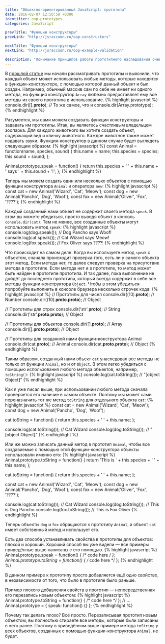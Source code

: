 ```yaml
---
title: "Объектно-ориентированный JavaScript: прототипы"
date: 2016-02-07 12:50:58 +0300
identifier: oop-prototypes
categories: JavaScript

prevTitle: "Функции конструкторы"
prevLink: "http://jsraccoon.ru/oop-constructors"

nextTitle: "Функции конструкторы"
nextLink: "http://jsraccoon.ru/oop-example-validation"

description: "Понимание принципов работы прототипного наследования очень важно для любого JavaScript разработчика. В этой статье расскажем, как создавать методы и свойства, которые будут доступны всем объектам, созданным с помощью одной функции-конструктора."
---
```


В [прошлой статье](http://jsraccoon.ru/oop-constructors) мы начали рассматривать прототипы и выяснили, что каждый объект может использовать любые методы, которые находятся в функции-конструкторе, с помощью которой данный объект и был создан. Например, обычный массив сам по себе не имеет ни одного метода, но функция конструктор `Array` любезно предоставляет ему все методы из своего прототипа в использование. 
{% highlight javascript %}
console.dir([].__proto__);
// То же самое, что и
console.dir(Array.prototype);
{% endhighlight %}

Разумеется, мы сами можем создавать функции конструкторы и задавать им прототипы. Итак, вы являетесь счастливым владельцем зоопарка. Для каждого животного вы хотите создать объект, содержащий вид и кличку животного. Каждое животное также может издавать звуки. Функция-конструктор в данном случае будет выглядеть следующим образом:
{% highlight javascript %}
const Animal = function(name, species, sound) {
  this.name = name;
  this.species = species;
  this.sound = sound;
};

Animal.prototype.speak = function() {
  return this.species + ' ' + this.name + ' says ' + this.sound + '!';
};
{% endhighlight %}

Теперь мы можем создать один или несколько объектов с помощью функции конструктора `Animal` и оператора `new`:
{% highlight javascript %}
const cat = new Animal('Wizard', 'Cat', 'Meow');
const dog = new Animal('Pancho', 'Dog', 'Woof');
const fox = new Animal('Oliver', 'Fox', '????');
{% endhighlight %}

Каждый созданный нами объект не содержит своего метода `speak`. В этом вы можете убедиться, просто выведя объект в консоль `console.dir(cat)`. Тем не менее, все созданные объекты могут использовать метод `speak`:
{% highlight javascript %}
console.log(dog.speak()); // Dog Pancho says Woof!
console.log(cat.speak()); // Cat Wizard says Meow!
console.log(fox.speak()); // Fox Oliver says ????!
{% endhighlight %}

Что происходит на самом деле. Когда вы используете метод `speak` с объектом, сначала происходит проверка того, есть ли у самого объекта этот метод. Если метода нет, то далее следует проверка на присутствие метода в прототипе. Если метода нет и в прототипе, то метод может быть найден в прототипе прототипа. И так далее, пока выполнение не дойдёт до последнего прототипа, который всегда содержит в себе все методы функции-конструктора `Object`. Чтобы в этом убедиться попробуйте выполнить в консоле браузера несколько строчек кода:
{% highlight javascript %}
// Прототипы для чисел
console.dir((10).__proto__); // Number
console.dir((10).__proto__.__proto__); // Object

// Прототипы для строк
console.dir('str'.__proto__); // String
console.dir('str'.__proto__.__proto__); // Object

// Прототипы для объектов
console.dir([].__proto__); // Array
console.dir([].__proto__.__proto__); // Object

// Прототипы для созданной нами функции-конструктора Animal
console.dir(cat.__proto__); // Animal
console.dir(cat.__proto__.__proto__); // Object
{% endhighlight %}

Таким образом, созданный нами объект `cat` унаследовал все методы не только от функции `Animal`, но и от `Object`. В этом легко убедиться с помощью использования любого метода объектов, например, `toString()`:
{% highlight javascript %}
console.log(cat.toString()); // "[object Object]"
{% endhighlight %}

Как я уже писал выше, при использовании любого метода сначала проверяется его наличие в самом объекте. Поэтому мы может сами переназначить тот же метод `toString` для отдельного объекта `cat`:
{% highlight javascript %}
const cat = new Animal('Wizard', 'Cat', 'Meow');
const dog = new Animal('Pancho', 'Dog', 'Woof');

cat.toString = function() {
  return this.species + ' ' + this.name;
};

console.log(cat.toString()); // Cat Wizard
console.log(dog.toString()); // "[object Object]"
{% endhighlight %}

Или же можно записать данный метод в прототип `Animal`, чтобы все создаваемые с помощью этой функции-конструктора объекты использовали именно его:
{% highlight javascript %}
Animal.prototype.toString = function() {
  return 'This is ' + this.species + ' ' + this.name;
};

cat.toString = function() {
  return this.species + ' ' + this.name;
};

const cat = new Animal('Wizard', 'Cat', 'Meow');
const dog = new Animal('Pancho', 'Dog', 'Woof');
const fox = new Animal('Oliver', 'Fox', '????');

console.log(cat.toString()); // Cat Wizard
console.log(dog.toString()); // This is Dog Pancho
console.log(fox.toString()); // This is Fox Oliver
{% endhighlight %}

Теперь объекты `dog` и `fox` обращаются к прототипу `Animal`, а объект `cat` имеет собственный метод и использует его.

Есть два способа устанавливать свойства в прототипы для объектов: плохой и хороший. Хороший способ вы уже видели — все примеры приведённые выше написаны с его помощью.
{% highlight javascript %}
Animal.prototype.speak = function() { /* code here */ };
Animal.prototype.toString = function() { /* code here */ };
{% endhighlight %}

В данном примере к прототипу просто добавляется ещё одно свойство, в независимости от того, что было в прототипе было раньше.

Пример плохого добавления свойств в прототип — непосредственная его перезапись новым объектом:
{% highlight javascript %}
Animal.prototype.toString = function() { /* code here */ };
// ...
Animal.prototype = {
  speak: function() {}
};
{% endhighlight %}

Почему так делать плохо? Всё просто. Перезаписывая прототип новым объектом, вы полностью стираете все методы, которые были записаны в него ранее. Поэтому в приведённом выше примере метода `toString` у всех объектов, созданных с помощью функции-конструктора `Animal`, не будет.